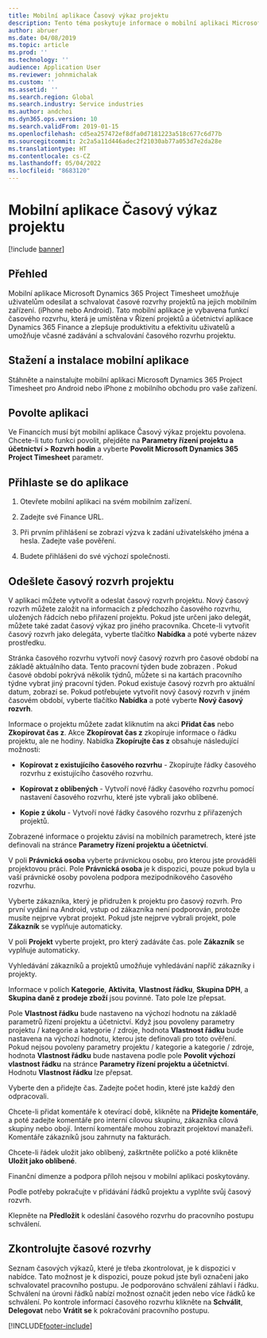 ```yaml
---
title: Mobilní aplikace Časový výkaz projektu
description: Tento téma poskytuje informace o mobilní aplikaci Microsoft Dynamics 365 Project Timesheet. Mobilní aplikace Časový výkaz projektu umožňuje uživatelům odesílat a schvalovat časové rozvrhy projektů na jejich mobilním zařízení.
author: abruer
ms.date: 04/08/2019
ms.topic: article
ms.prod: ''
ms.technology: ''
audience: Application User
ms.reviewer: johnmichalak
ms.custom: ''
ms.assetid: ''
ms.search.region: Global
ms.search.industry: Service industries
ms.author: andchoi
ms.dyn365.ops.version: 10
ms.search.validFrom: 2019-01-15
ms.openlocfilehash: cd5ea257472ef8dfa0d7181223a518c677c6d77b
ms.sourcegitcommit: 2c2a5a11d446adec2f21030ab77a053d7e2da28e
ms.translationtype: HT
ms.contentlocale: cs-CZ
ms.lasthandoff: 05/04/2022
ms.locfileid: "8683120"
---
```

# <a name="project-timesheet-mobile-application"></a>Mobilní aplikace Časový výkaz projektu

[!include [banner](../includes/banner.md)]

## <a name="overview"></a>Přehled

Mobilní aplikace Microsoft Dynamics 365 Project Timesheet umožňuje uživatelům odesílat a schvalovat časové rozvrhy projektů na jejich mobilním zařízení. (iPhone nebo Android). Tato mobilní aplikace je vybavena funkcí časového rozvrhu, která je umístěna v Řízení projektů a účetnictví aplikace Dynamics 365 Finance a zlepšuje produktivitu a efektivitu uživatelů a umožňuje včasné zadávání a schvalování časového rozvrhu projektu.

## <a name="download-and-install-the-mobile-app"></a>Stažení a instalace mobilní aplikace

Stáhněte a nainstalujte mobilní aplikaci Microsoft Dynamics 365 Project Timesheet pro Android nebo iPhone z mobilního obchodu pro vaše zařízení.

## <a name="enable-the-app"></a>Povolte aplikaci 

Ve Financích musí být mobilní aplikace Časový výkaz projektu povolena. Chcete-li tuto funkci povolit, přejděte na **Parametry řízení projektu a účetnictví \> Rozvrh hodin** a vyberte **Povolit Microsoft Dynamics 365 Project Timesheet** parametr.

## <a name="sign-in-to-the-app"></a>Přihlaste se do aplikace

1.  Otevřete mobilní aplikaci na svém mobilním zařízení.

2.  Zadejte své Finance URL.

3.  Při prvním přihlášení se zobrazí výzva k zadání uživatelského jména a hesla. Zadejte vaše pověření.

4.  Budete přihlášeni do své výchozí společnosti.

## <a name="submit-a-project-timesheet"></a>Odešlete časový rozvrh projektu

V aplikaci můžete vytvořit a odeslat časový rozvrh projektu. Nový časový rozvrh můžete založit na informacích z předchozího časového rozvrhu, uložených řádcích nebo přiřazení projektu. Pokud jste určeni jako delegát, můžete také zadat časový výkaz pro jiného pracovníka. Chcete-li vytvořit časový rozvrh jako delegáta, vyberte tlačítko **Nabídka** a poté vyberte název prostředku.

Stránka časového rozvrhu vytvoří nový časový rozvrh pro časové období na základě aktuálního data. Tento pracovní týden bude zobrazen . Pokud časové období pokrývá několik týdnů, můžete si na kartách pracovního týdne vybrat jiný pracovní týden.
Pokud existuje časový rozvrh pro aktuální datum, zobrazí se. Pokud potřebujete vytvořit nový časový rozvrh v jiném časovém období, vyberte tlačítko **Nabídka** a poté vyberte **Nový časový rozvrh**.

Informace o projektu můžete zadat kliknutím na akci **Přidat čas** nebo **Zkopírovat čas z**. Akce **Zkopírovat čas z** zkopíruje informace o řádku projektu, ale ne hodiny. Nabídka **Zkopírujte čas z** obsahuje následující možnosti:

- **Kopírovat z existujícího časového rozvrhu** - Zkopírujte řádky časového rozvrhu z existujícího časového rozvrhu.

- **Kopírovat z oblíbených** - Vytvoří nové řádky časového rozvrhu pomocí nastavení časového rozvrhu, které jste vybrali jako oblíbené.

- **Kopie z úkolu** - Vytvoří nové řádky časového rozvrhu z přiřazených projektů.

Zobrazené informace o projektu závisí na mobilních parametrech, které jste definovali na stránce **Parametry řízení projektu a účetnictví**.

V poli **Právnická osoba** vyberte právnickou osobu, pro kterou jste prováděli projektovou práci. Pole **Právnická osoba** je k dispozici, pouze pokud byla u vaší právnické osoby povolena podpora mezipodnikového časového rozvrhu.

Vyberte zákazníka, který je přidružen k projektu pro časový rozvrh. Pro první vydání na Android, vstup od zákazníka není podporován, protože musíte nejprve vybrat projekt. Pokud jste nejprve vybrali projekt, pole **Zákazník** se vyplňuje automaticky.

V poli **Projekt** vyberte projekt, pro který zadáváte čas. pole **Zákazník** se vyplňuje automaticky.

Vyhledávání zákazníků a projektů umožňuje vyhledávání napříč zákazníky i projekty.

Informace v polích **Kategorie**, **Aktivita**, **Vlastnost řádku**, **Skupina DPH**, a **Skupina daně z prodeje zboží** jsou povinné. Tato pole lze přepsat.

Pole **Vlastnost řádku** bude nastaveno na výchozí hodnotu na základě parametrů řízení projektu a účetnictví. Když jsou povoleny parametry projektu / kategorie a kategorie / zdroje, hodnota **Vlastnost řádku** bude nastavena na výchozí hodnotu, kterou jste definovali pro toto ověření. Pokud nejsou povoleny parametry projektu / kategorie a kategorie / zdroje, hodnota **Vlastnost řádku** bude nastavena podle pole **Povolit výchozí vlastnost řádku** na stránce **Parametry řízení projektu a účetnictví**. Hodnotu **Vlastnost řádku** lze přepsat.

Vyberte den a přidejte čas. Zadejte počet hodin, které jste každý den odpracovali.

Chcete-li přidat komentáře k otevírací době, klikněte na **Přidejte komentáře**, a poté zadejte komentáře pro interní cílovou skupinu, zákazníka cílová skupiny nebo obojí.
Interní komentáře mohou zobrazit projektoví manažeři. Komentáře zákazníků jsou zahrnuty na fakturách.

Chcete-li řádek uložit jako oblíbený, zaškrtněte políčko a poté klikněte **Uložit jako oblíbené**.

Finanční dimenze a podpora příloh nejsou v mobilní aplikaci poskytovány.

Podle potřeby pokračujte v přidávání řádků projektu a vyplňte svůj časový rozvrh.

Klepněte na **Předložit** k odeslání časového rozvrhu do pracovního postupu schválení.

## <a name="review-timesheets"></a>Zkontrolujte časové rozvrhy

Seznam časových výkazů, které je třeba zkontrolovat, je k dispozici v nabídce. Tato možnost je k dispozici, pouze pokud jste byli označeni jako schvalovatel pracovního postupu. Je podporováno schválení záhlaví i řádku. Schválení na úrovni řádků nabízí možnost označit jeden nebo více řádků ke schválení. Po kontrole informací časového rozvrhu klikněte na **Schválit**, **Delegovat** nebo **Vrátit se** k pokračování pracovního postupu.


[!INCLUDE[footer-include](../includes/footer-banner.md)]
